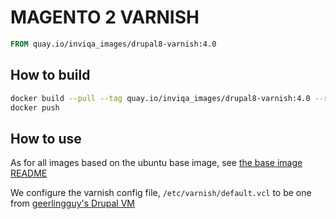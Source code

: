 # MAGENTO 2 VARNISH

```Dockerfile
FROM quay.io/inviqa_images/drupal8-varnish:4.0
```

## How to build
```bash
docker build --pull --tag quay.io/inviqa_images/drupal8-varnish:4.0 --rm .
docker push
```

## How to use

As for all images based on the ubuntu base image, see
[the base image README](../../ubuntu/16.04/README.md)

We configure the varnish config file, `/etc/varnish/default.vcl` to be one from
[geerlingguy's Drupal VM](https://raw.githubusercontent.com/geerlingguy/drupal-vm/3.5.2/provisioning/templates/drupalvm.vcl.j2)
